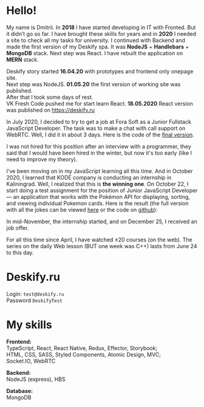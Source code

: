 # Hello!

My name is Dmitrii. In **2018** I have started developing in IT with Fronted. But it didn’t go so far. I have brought these skills for years and in **2020** I needed a site to check all my tasks for university. I continued with Backend and made the first version of my Deskify spa. It was **NodeJS** + **Handlebars** + **MongoDB** stack. Next step was React. I have rebuilt the application on **MERN** stack.  

Deskify story started **16.04.20** with prototypes and frontend only onepage site.  
Next step was NodeJS. **01.05.20** the first version of working site was published.  
After that I took some days of rest.  
VK Fresh Code pushed me for start learn React. **18.05.2020** React version was published on https://deskify.ru  

In July 2020, I decided to try to get a job at Fora Soft as a Junior Fullstack JavaScript Developer. The task was to make a chat with call support on WebRTC. Well, I did it in about 3 days. Here is the code of the <a href="https://github.com/ApplY3D/react-socketio-webrtc-chat">final version</a>.
  
I was not hired for this position after an interview with a programmer, they said that I would have been hired in the winter, but now it's too early (like I need to improve my theory).  
  
I've been moving on in my JavaScript learning all this time. And in October 2020, I learned that KODE company is conducting an internship in Kaliningrad. Well, I realized that this is **the winning one**. On October 22, I start doing a test assignment for the position of Junior JavaScript Developer — an application that works with the Pokémon API for displaying, sorting, and viewing individual Pokemon cards. Here is the result (the full version with all the jokes can be viewed  <a href="https://apply3d.github.io">here</a> or the code on <a href="https://github.com/ApplY3D/kode-internship-test-task/tree/master/react-pokemon-api">github</a>):  
  
In mid-November, the internship started, and on December 25, I received an job offer. 
  
For all this time since April, I have watched ±20 courses (on the web). The series on the daily Web lesson (BUT one week was C++) lasts from June 24 to this day.

# Deskify.ru
Login:  `test@deskify.ru`  
Password  `DeskifyTest`  

# My skills
**Frontend:**  
TypeScript, React, React Native, Redux, Effector, Storybook;  
HTML, CSS, SASS, Styled Components, Atomic Design, MVC;  
Socket.IO, WebRTC

**Backend:**  
NodeJS (express), HBS  

**Database:**  
MongoDB
